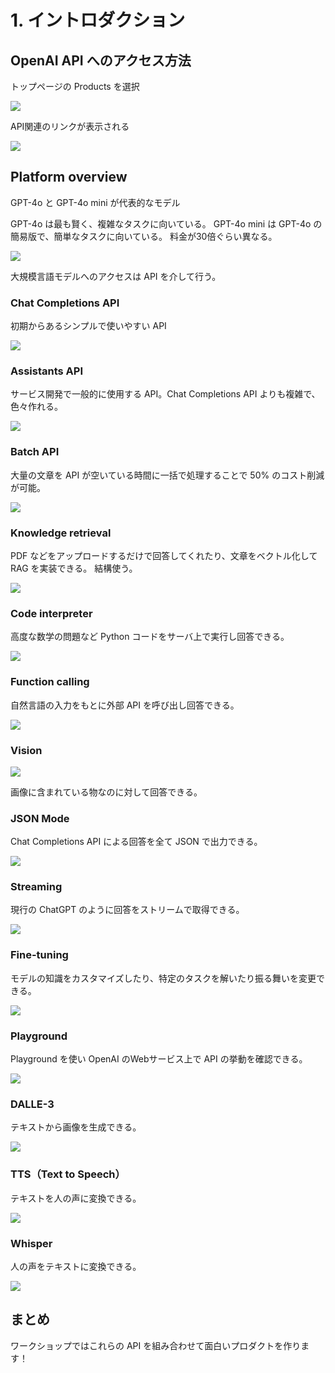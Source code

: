 # 1. イントロダクション

## OpenAI API へのアクセス方法

トップページの Products を選択

![](image/access-openai-api.png)

API関連のリンクが表示される

![](image/openai-menu.png)

## Platform overview

GPT-4o と GPT-4o mini が代表的なモデル

GPT-4o は最も賢く、複雑なタスクに向いている。
GPT-4o mini は GPT-4o の簡易版で、簡単なタスクに向いている。
料金が30倍ぐらい異なる。

![](image/flagship-models.png)

大規模言語モデルへのアクセスは API を介して行う。

### Chat Completions API

初期からあるシンプルで使いやすい API

![](image/chat-completions-api.png)

### Assistants API

サービス開発で一般的に使用する API。Chat Completions API よりも複雑で、色々作れる。

![](image/assistants-api.png)

### Batch API

大量の文章を API が空いている時間に一括で処理することで 50% のコスト削減が可能。

![](image/batch-api.png)

### Knowledge retrieval

PDF などをアップロードするだけで回答してくれたり、文章をベクトル化して RAG を実装できる。
結構使う。

![](image/knowledge-retrieval.png)

### Code interpreter

高度な数学の問題など Python コードをサーバ上で実行し回答できる。

![](image/code-interpreter.png)

### Function calling

自然言語の入力をもとに外部 API を呼び出し回答できる。

![](image/funcion-calling.png)

### Vision

![](image/vision.png)

画像に含まれている物なのに対して回答できる。

### JSON Mode

Chat Completions API による回答を全て JSON で出力できる。

![](image/json-mode.png)

### Streaming

現行の ChatGPT のように回答をストリームで取得できる。

![](image/streaming.png)

### Fine-tuning

モデルの知識をカスタマイズしたり、特定のタスクを解いたり振る舞いを変更できる。

![](image/fine-tuning.png)

### Playground

Playground を使い OpenAI のWebサービス上で API の挙動を確認できる。

![](image/playground.png)

### DALLE-3

テキストから画像を生成できる。

![](image/dalle-3.png)

### TTS（Text to Speech）

テキストを人の声に変換できる。

![](image/tts.png)

### Whisper

人の声をテキストに変換できる。

![](image/whisper.png)

## まとめ

ワークショップではこれらの API を組み合わせて面白いプロダクトを作ります！
